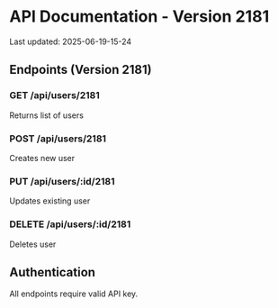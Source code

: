 # API Documentation - Version 2181
Last updated: 2025-06-19-15-24

## Endpoints (Version 2181)

### GET /api/users/2181
Returns list of users

### POST /api/users/2181
Creates new user

### PUT /api/users/:id/2181
Updates existing user

### DELETE /api/users/:id/2181
Deletes user

## Authentication
All endpoints require valid API key.
